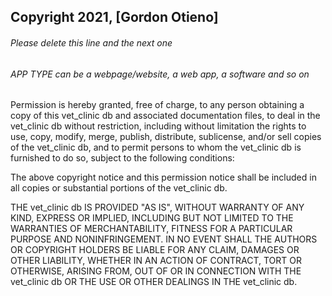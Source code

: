 ## Copyright 2021, [Gordon Otieno]

###### Please delete this line and the next one
###### APP TYPE can be a webpage/website, a web app, a software and so on

Permission is hereby granted, free of charge, to any person obtaining a copy of this vet_clinic db and associated documentation files, to deal in the vet_clinic db without restriction, including without limitation the rights to use, copy, modify, merge, publish, distribute, sublicense, and/or sell copies of the vet_clinic db, and to permit persons to whom the vet_clinic db is furnished to do so, subject to the following conditions:

The above copyright notice and this permission notice shall be included in all copies or substantial portions of the vet_clinic db.

THE vet_clinic db IS PROVIDED "AS IS", WITHOUT WARRANTY OF ANY KIND, EXPRESS OR IMPLIED, INCLUDING BUT NOT LIMITED TO THE WARRANTIES OF MERCHANTABILITY, FITNESS FOR A PARTICULAR PURPOSE AND NONINFRINGEMENT. IN NO EVENT SHALL THE AUTHORS OR COPYRIGHT HOLDERS BE LIABLE FOR ANY CLAIM, DAMAGES OR OTHER LIABILITY, WHETHER IN AN ACTION OF CONTRACT, TORT OR OTHERWISE, ARISING FROM, OUT OF OR IN CONNECTION WITH THE vet_clinic db OR THE USE OR OTHER DEALINGS IN THE vet_clinic db.
